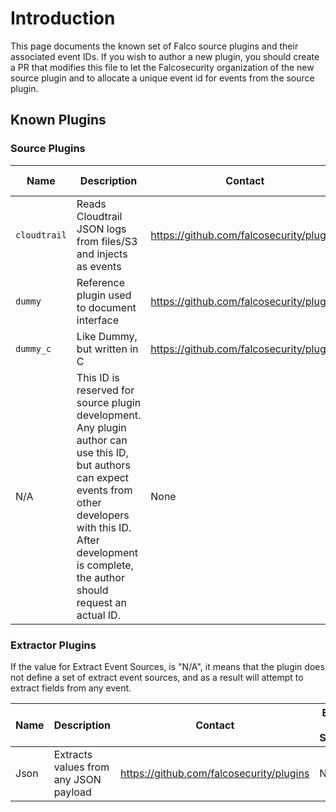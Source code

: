 # Introduction

This page documents the known set of Falco source plugins and their associated event IDs. If you wish to author a new plugin, you should create a PR that modifies this file to let the Falcosecurity organization of the new source plugin and to allocate a unique event id for events from the source plugin.

## Known Plugins

### Source Plugins

| Name | Description | Contact | Event ID | Event Source
| ---- | --- | --- | --- | ---
| `cloudtrail` | Reads Cloudtrail JSON logs from files/S3 and injects as events | https://github.com/falcosecurity/plugins | 2 | `aws_cloudtrail`
| `dummy` | Reference plugin used to document interface | https://github.com/falcosecurity/plugins | 3 | `dummy`
| `dummy_c` | Like Dummy, but written in C | https://github.com/falcosecurity/plugins | 4 | `dummy_c`
| N/A | This ID is reserved for source plugin development. Any plugin author can use this ID, but authors can expect events from other developers with this ID. After development is complete, the author should request an actual ID. | None | 999 | `test`

### Extractor Plugins

If the value for Extract Event Sources, is "N/A", it means that the plugin does not define a set of extract event sources, and as a result will attempt to extract fields from any event.

| Name | Description | Contact | Extract Event Sources
| ---- | --- | --- | ---
| Json | Extracts values from any JSON payload | https://github.com/falcosecurity/plugins | N/A

